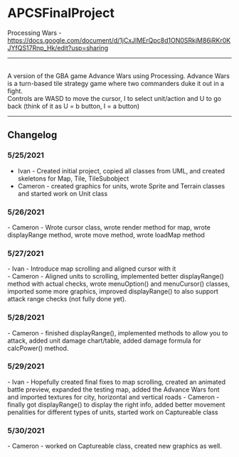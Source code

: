 # APCSFinalProject
Processing Wars - https://docs.google.com/document/d/1jCxJlMErQpc8d1ON0SRkjM86jRKr0KJYfQS17Rnp_Hk/edit?usp=sharing
<br><hr><br>
A version of the GBA game Advance Wars using Processing. Advance Wars is a turn-based tile strategy game where two commanders duke it out in a fight.
<br>
Controls are WASD to move the cursor, I to select unit/action and U to go back (think of it as U = b button, I = a button)
<br><hr>
## Changelog
### 5/25/2021
- Ivan - Created initial project, copied all classes from UML, and created skeletons for Map, Tile, TileSubobject
- Cameron - created graphics for units, wrote Sprite and Terrain classes and started work on Unit class 
<h3> 5/26/2021 </h3>
- Cameron - Wrote cursor class, wrote render method for map, wrote displayRange method, wrote move method, wrote loadMap method
<h3> 5/27/2021 </h3>
- Ivan - Introduce map scrolling and aligned cursor with it <br>
- Cameron - Aligned units to scrolling, implemented better displayRange() method with actual checks, wrote menuOption() and menuCursor() classes, imported some more graphics, improved displayRange() to also support attack range checks (not fully done yet).
<h3> 5/28/2021 </h3>
- Cameron - finished displayRange(), implemented methods to allow you to attack, added unit damage chart/table, added damage formula for calcPower() method.
<h3> 5/29/2021 </h3>
- Ivan - Hopefully created final fixes to map scrolling, created an animated battle preview, expanded the testing map, added the Advance Wars font and imported textures for city, horizontal and vertical roads
- Cameron - finally got displayRange() to display the right info, added better movement penalities for different types of units, started work on Captureable class
<h3> 5/30/2021 </h3>
- Cameron - worked on Captureable class, created new graphics as well.
